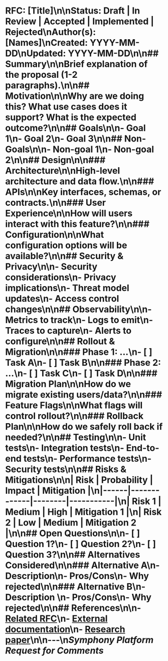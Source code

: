 # RFC: [Title]\n\n**Status:** Draft | In Review | Accepted | Implemented | Rejected\n**Author(s):** [Names]\n**Created:** YYYY-MM-DD\n**Updated:** YYYY-MM-DD\n\n## Summary\n\nBrief explanation of the proposal (1-2 paragraphs).\n\n## Motivation\n\nWhy are we doing this? What use cases does it support? What is the expected outcome?\n\n## Goals\n\n- Goal 1\n- Goal 2\n- Goal 3\n\n## Non-Goals\n\n- Non-goal 1\n- Non-goal 2\n\n## Design\n\n### Architecture\n\nHigh-level architecture and data flow.\n\n### APIs\n\nKey interfaces, schemas, or contracts.\n\n### User Experience\n\nHow will users interact with this feature?\n\n### Configuration\n\nWhat configuration options will be available?\n\n## Security & Privacy\n\n- Security considerations\n- Privacy implications\n- Threat model updates\n- Access control changes\n\n## Observability\n\n- Metrics to track\n- Logs to emit\n- Traces to capture\n- Alerts to configure\n\n## Rollout & Migration\n\n### Phase 1: ...\n- [ ] Task A\n- [ ] Task B\n\n### Phase 2: ...\n- [ ] Task C\n- [ ] Task D\n\n### Migration Plan\n\nHow do we migrate existing users/data?\n\n### Feature Flags\n\nWhat flags will control rollout?\n\n### Rollback Plan\n\nHow do we safely roll back if needed?\n\n## Testing\n\n- Unit tests\n- Integration tests\n- End-to-end tests\n- Performance tests\n- Security tests\n\n## Risks & Mitigations\n\n| Risk | Probability | Impact | Mitigation |\n|------|-------------|--------|-----------|\n| Risk 1 | Medium | High | Mitigation 1 |\n| Risk 2 | Low | Medium | Mitigation 2 |\n\n## Open Questions\n\n- [ ] Question 1?\n- [ ] Question 2?\n- [ ] Question 3?\n\n## Alternatives Considered\n\n### Alternative A\n- Description\n- Pros/Cons\n- Why rejected\n\n### Alternative B\n- Description  \n- Pros/Cons\n- Why rejected\n\n## References\n\n- [Related RFC](link)\n- [External documentation](link)\n- [Research paper](link)\n\n---\n*Symphony Platform Request for Comments*